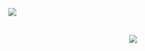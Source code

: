 <img aligh="right" src="https://visitor-badge.laobi.icu/badge?page_id=MichelleFMB.MichelleFMB" />

<h1 align="center">
  <img src="https://readme-typing-svg.herokuapp.com/?font=Fira+Code&pause=1000&color=41F7E3&width=435&lines=Hi!+I'm+Michelle+Moreno!;" />
</h1>
